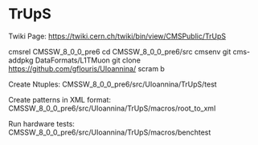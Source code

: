TrUpS
=====

Twiki Page:
https://twiki.cern.ch/twiki/bin/view/CMSPublic/TrUpS

cmsrel CMSSW_8_0_0_pre6
cd CMSSW_8_0_0_pre6/src
cmsenv
git cms-addpkg DataFormats/L1TMuon
git clone https://github.com/gflouris/UIoannina/
scram b

Create Ntuples:
CMSSW_8_0_0_pre6/src/UIoannina/TrUpS/test

Create patterns in XML format:
CMSSW_8_0_0_pre6/src/UIoannina/TrUpS/macros/root_to_xml

Run hardware tests:
CMSSW_8_0_0_pre6/src/UIoannina/TrUpS/macros/benchtest



